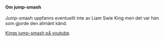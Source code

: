 #### Om jump-smash

Jump-smash uppfanns eventuellt inte av Liam Swie King men det var han som gjorde den allmänt känd.

[Kings jump-smash på youtube](https://www.google.com/url?sa=t&rct=j&q=&esrc=s&source=web&cd=3&cad=rja&uact=8&ved=2ahUKEwiIy7v4qejeAhXBkSwKHc4aBtcQtwIwAnoECAEQAQ&url=https%3A%2F%2Fwww.youtube.com%2Fwatch%3Fv%3D1150D7h4TQg&usg=AOvVaw28ZeUw96-i7EJl47N7rGDL).
